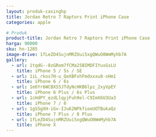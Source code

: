 ```yaml
---
layout: produk-casinghp
title: Jordan Retro 7 Raptors Print iPhone Case
categories: apple

# Produk
product-title: Jordan Retro 7 Raptors Print iPhone Case
harga: 90000
sku: hn-1285
image-drive: 1fLeZO4SujnMRZUui5xgQWuO0WmMyhb7A
gallery:
  - url: 1tqdG--8zGRom7fCMa25BIMDFIYuxGsLU
    title: iPhone 5 / 5s / SE
  - url: 1iL_rkos7H-u_QeXBFxhFmdxxxu8-sHm1
    title: iPhone 6 / 6s
  - url: 1e6Yr6WCBXS5JTdyNcHKB6lpz_2xyVpEY
    title: iPhone 6 Plus / 6s Plus
  - url: 1cHdPY_ezdLlqyjFuh9el-C9ImX6U3Ua3
    title: iPhone 7 / 8
  - url: 1gS5gXH-iGv-IJu62NPkfioeUOTBukaQz
    title: iPhone 7 Plus / 8 Plus
  - url: 1fLeZO4SujnMRZUui5xgQWuO0WmMyhb7A
    title: iPhone X
---
```

